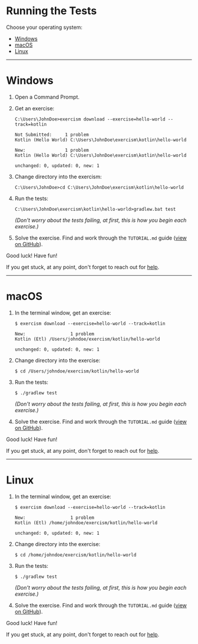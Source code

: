 # Running the Tests

Choose your operating system:

* [Windows](#windows)
* [macOS](#macos)
* [Linux](#linux)

----

# Windows

1. Open a Command Prompt.
2. Get an exercise:

    ```batchfile
    C:\Users\JohnDoe>exercism download --exercise=hello-world --track=kotlin

    Not Submitted:     1 problem
    Kotlin (Hello World) C:\Users\JohnDoe\exercism\kotlin\hello-world

    New:               1 problem
    Kotlin (Hello World) C:\Users\JohnDoe\exercism\kotlin\hello-world

    unchanged: 0, updated: 0, new: 1
    ```

3. Change directory into the exercism:

    ```batchfile
    C:\Users\JohnDoe>cd C:\Users\JohnDoe\exercism\kotlin\hello-world
    ```

4. Run the tests:

    ```batchfile
    C:\Users\JohnDoe\exercism\kotlin\hello-world>gradlew.bat test
    ```
   *(Don't worry about the tests failing, at first, this is how you begin each exercise.)*

5. Solve the exercise.  Find and work through the `TUTORIAL.md` guide ([view on GitHub](https://github.com/exercism/kotlin/blob/master/exercises/hello-world/TUTORIAL.md)).


Good luck!  Have fun!

If you get stuck, at any point, don't forget to reach out for [help](http://exercism.io/languages/kotlin/help).

----

# macOS

1. In the terminal window, get an exercise:

    ```
    $ exercism download --exercise=hello-world --track=kotlin

    New:                 1 problem
    Kotlin (Etl) /Users/johndoe/exercism/kotlin/hello-world

    unchanged: 0, updated: 0, new: 1
    ```

2. Change directory into the exercise:

    ```
    $ cd /Users/johndoe/exercism/kotlin/hello-world
    ```

3. Run the tests:

    ```
    $ ./gradlew test
    ```
   *(Don't worry about the tests failing, at first, this is how you begin each exercise.)*

4. Solve the exercise.  Find and work through the `TUTORIAL.md` guide ([view on GitHub](https://github.com/exercism/kotlin/blob/master/exercises/hello-world/TUTORIAL.md)).

Good luck!  Have fun!

If you get stuck, at any point, don't forget to reach out for [help](http://exercism.io/languages/kotlin/help).

----

# Linux

1. In the terminal window, get an exercise:

    ```
    $ exercism download --exercise=hello-world --track=kotlin

    New:                 1 problem
    Kotlin (Etl) /home/johndoe/exercism/kotlin/hello-world

    unchanged: 0, updated: 0, new: 1
    ```

2. Change directory into the exercise:

    ```
    $ cd /home/johndoe/exercism/kotlin/hello-world
    ```

3. Run the tests:

    ```
    $ ./gradlew test
    ```
   *(Don't worry about the tests failing, at first, this is how you begin each exercise.)*

4. Solve the exercise.  Find and work through the `TUTORIAL.md` guide ([view on GitHub](https://github.com/exercism/kotlin/blob/master/exercises/hello-world/TUTORIAL.md)).

Good luck!  Have fun!

If you get stuck, at any point, don't forget to reach out for [help](http://exercism.io/languages/kotlin/help).

